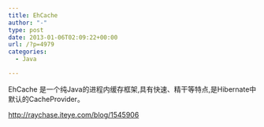 ```yaml
---
title: EhCache
author: "-"
type: post
date: 2013-01-06T02:09:22+00:00
url: /?p=4979
categories:
  - Java

---
```

EhCache 是一个纯Java的进程内缓存框架,具有快速、精干等特点,是Hibernate中默认的CacheProvider。

<http://raychase.iteye.com/blog/1545906>